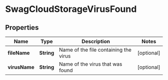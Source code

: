 
# SwagCloudStorageVirusFound

## Properties
Name | Type | Description | Notes
------------ | ------------- | ------------- | -------------
**fileName** | **String** | Name of the file containing the virus |  [optional]
**virusName** | **String** | Name of the virus that was found |  [optional]



